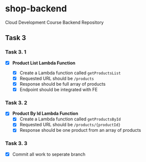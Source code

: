 # shop-backend

Cloud Development Course Backend Repository

## **Task 3**

### **Task 3. 1**

- [x] **Product List Lambda Function**

  - [x] Create a Lambda function called `getProductsList`
  - [x] Requested URL should be `/products`
  - [x] Response should be full array of products
  - [x] Endpoint should be integrated with FE

### **Task 3. 2**

- [x] **Product By Id Lambda Function**
  - [x] Create a Lambda function called `getProductsById`
  - [x] Requested URL should be `/products/{productId}`
  - [x] Response should be one product from an array of products

### **Task 3. 3**

- [x] Commit all work to seperate branch
